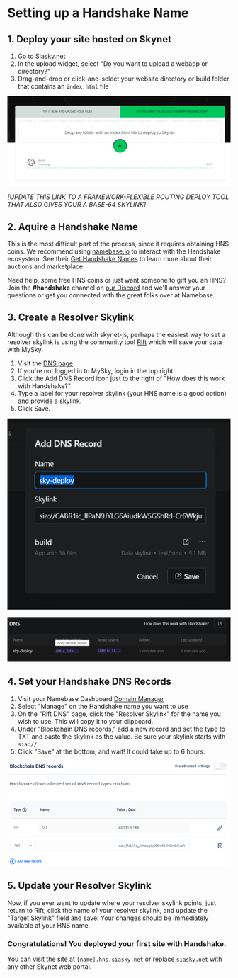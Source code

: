 # Setting up a Handshake Name

## 1. Deploy your site hosted on Skynet

1. Go to Siasky.net
2. In the upload widget, select "Do you want to upload a webapp or directory?"
3. Drag-and-drop or click-and-select your website directory or build folder that contains an `index.html` file 

![](../.gitbook/assets/image.png)

_\[UPDATE THIS LINK TO A FRAMEWORK-FLEXIBLE ROUTING DEPLOY TOOL THAT ALSO GIVES YOUR A BASE-64 SKYLINK\]_

## 2. Aquire a Handshake Name

This is the most difficult part of the process, since it requires obtaining HNS coins. We recommend using [namebase.io](https://www.namebase.io/) to interact with the Handshake ecosystem. See their [Get Handshake Names](https://learn.namebase.io/starting-from-zero/how-to-get-a-name) to learn more about their auctions and marketplace.

Need help, some free HNS coins or just want someone to gift you an HNS? Join the **\#handshake** channel on [our Discord](https://discord.gg/skynetlabs) and we'll answer your questions or get you connected with the great folks over at Namebase.

## 3. Create a Resolver Skylink

Although this can be done with skynet-js, perhaps the easiest way to set a resolver skylink is using the community tool [Rift](https://riftapp.hns.siasky.net/) which will save your data with MySky.

1. Visit the [DNS page](https://riftapp.hns.siasky.net/#/dns)
2. If you're not logged in to MySky, login in the top right.
3. Click the Add DNS Record icon just to the right of "How does this work with Handshake?"
4. Type a label for your resolver skylink \(your HNS name is a good option\) and provide a skylink.
5. Click Save.

![Give your resolver skylink a name and decide where it will point.](../.gitbook/assets/image%20%286%29.png)

![Clicking the resolver skylink \(it starts with &quot;AQ&quot;\) will copy it to the clipboard.](../.gitbook/assets/image%20%2810%29.png)

## 4. Set your Handshake DNS Records

1. Visit your Namebase Dashboard [Domain Manager](https://www.namebase.io/manage/owned?page=1)
2. Select "Manage" on the Handshake name you want to use
3. On the "Rift DNS" page, click the "Resolver Skylink" for the name you wish to use. This will copy it to your clipboard.
4. Under "Blockchain DNS records," add a new record and set the type to TXT and paste the skylink as the value. Be sure your skylink starts with `sia://`
5. Click "Save" at the bottom, and wait! It could take up to 6 hours.

![](../.gitbook/assets/image%20%284%29.png)

## 5. Update your Resolver Skylink

Now, if you ever want to update where your resolver skylink points, just return to Rift, click the name of your resolver skylink, and update the "Target Skylink" field and save! Your changes should be immediately available at your HNS name.

### Congratulations! You deployed your first site with Handshake.

You can visit the site at `[name].hns.siasky.net` or replace `siasky.net` with any other Skynet web portal.

